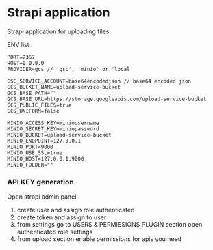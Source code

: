 # Strapi application

Strapi application for uploading files.


ENV list
```
PORT=2357 
HOST=0.0.0.0
PROVIDER=gcs // 'gsc', 'minio' or 'local'

GSC_SERVICE_ACCOUNT=base64encodedjson // base64 encoded json
GCS_BUCKET_NAME=upload-service-bucket
GCS_BASE_PATH=""
GCS_BASE_URL=https://storage.googleapis.com/upload-service-bucket
GCS_PUBLIC_FILES=true
GCS_UNIFORM=false

MINIO_ACCESS_KEY=miniousername
MINIO_SECRET_KEY=miniopassword
MINIO_BUCKET=upload-service-bucket
MINIO_ENDPOINT=127.0.0.1
MINIO_PORT=9000
MINIO_USE_SSL=true
MINIO_HOST=127.0.0.1:9000
MINIO_FOLDER=""
```

### API KEY generation

Open strapi admin panel 
1. create user and assign role authenticated
2. create token and assign to user
3. from settings go to USERS & PERMISSIONS PLUGIN section open authenticated role settings
4. from upload section enable permissions for apis you need
